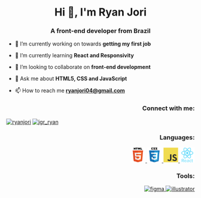<h1 align="center">Hi 👋, I'm Ryan Jori</h1>
<h3 align="center">A front-end developer from Brazil</h3>

- 🔭 I’m currently working on towards **getting my first job**

- 🌱 I’m currently learning **React and Responsivity**

- 👯 I’m looking to collaborate on **front-end development**

- 💬 Ask me about **HTML5, CSS and JavaScript**

- 📫 How to reach me **ryanjori04@gmail.com**

<h3 align="right">Connect with me:</h3>
<p align="right">
  
  <a href="https://linkedin.com/in/ryanjori" target="blank"><img align="center" src="https://raw.githubusercontent.com/rahuldkjain/github-profile-readme-generator/master/src/images/icons/Social/linked-in-alt.svg" alt="ryanjori" height="30" width="40" /></a> <a href="https://instagram.com/jgr_ryan" target="blank"><img align="center" src="https://raw.githubusercontent.com/rahuldkjain/github-profile-readme-generator/master/src/images/icons/Social/instagram.svg" alt="jgr_ryan" height="30" width="40" /></a>
  
</p>

<h3 align="right">Languages:</h3>

<p align="right">
  <a href="https://www.w3.org/html/" target="_blank" rel="noreferrer"> <img src="https://raw.githubusercontent.com/devicons/devicon/master/icons/html5/html5-original-wordmark.svg" alt="html5" width="40" height="40"/> </a> <a href="https://www.w3schools.com/css/" target="_blank" rel="noreferrer"> <img src="https://raw.githubusercontent.com/devicons/devicon/master/icons/css3/css3-original-wordmark.svg" alt="css3" width="40" height="40"/> </a> <a href="https://developer.mozilla.org/en-US/docs/Web/JavaScript" target="_blank" rel="noreferrer"> <img src="https://raw.githubusercontent.com/devicons/devicon/master/icons/javascript/javascript-original.svg" alt="javascript" width="40" height="40"/> </a> <a href="https://reactjs.org/" target="_blank" rel="noreferrer"> <img src="https://raw.githubusercontent.com/devicons/devicon/master/icons/react/react-original-wordmark.svg" alt="react" width="40" height="40"/> </a> 
</p>

<h3 align="right">Tools:</h3>
<p align="right">
  <a href="https://www.figma.com/" target="_blank" rel="noreferrer"> <img src="https://www.vectorlogo.zone/logos/figma/figma-icon.svg" alt="figma" width="40" height="40"/> </a> <a href="https://www.adobe.com/in/products/illustrator.html" target="_blank" rel="noreferrer"> <img src="https://www.vectorlogo.zone/logos/adobe_illustrator/adobe_illustrator-icon.svg" alt="illustrator" width="40" height="40"/> </a> 
</p>
